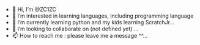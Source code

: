 - 👋 Hi, I’m @ZC1ZC
- 👀 I’m interested in learning languages, including programming language
- 🌱 I’m currently learning python and my kids learning ScratchJr...
- 💞️ I’m looking to collaborate on (not defined yet) ...
- 📫 How to reach me : please leave me a message ^^...

<!---
ZC1ZC/ZC1ZC is a ✨ special ✨ repository because its `README.md` (this file) appears on your GitHub profile.
You can click the Preview link to take a look at your changes.
--->
